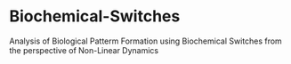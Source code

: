 # Biochemical-Switches
Analysis of Biological Patterm Formation using Biochemical Switches from the perspective of Non-Linear Dynamics
